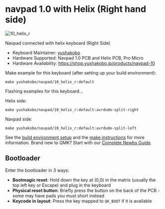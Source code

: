 # navpad 1.0 with Helix (Right hand side)

![10_helix_r](https://imgur.com/ehTI37h.jpg)

Navpad connected with helix keyboard (Right Side)

* Keyboard Maintainer: [yushakobo](https://github.com/yushakobo)
* Hardware Supported: Navpad 1.0 PCB and Helix PCB, Pro Micro
* Hardware Availability: https://shop.yushakobo.jp/products/navpad-10

Make example for this keyboard (after setting up your build environment):
    
    make yushakobo/navpad/10_helix_r:default

Flashing examples for this keyboard...

Helix side:
    
    make yushakobo/navpad/10_helix_r:default:avrdude-split-right
    
Navpad side:

    make yushakobo/navpad/10_helix_r:default:avrdude-split-left

See the [build environment setup](https://docs.qmk.fm/#/getting_started_build_tools) and the [make instructions](https://docs.qmk.fm/#/getting_started_make_guide) for more information. Brand new to QMK? Start with our [Complete Newbs Guide](https://docs.qmk.fm/#/newbs).

## Bootloader

Enter the bootloader in 3 ways:

* **Bootmagic reset**: Hold down the key at (0,0) in the matrix (usually the top left key or Escape) and plug in the keyboard
* **Physical reset button**: Briefly press the button on the back of the PCB - some may have pads you must short instead
* **Keycode in layout**: Press the key mapped to `QK_BOOT` if it is available
